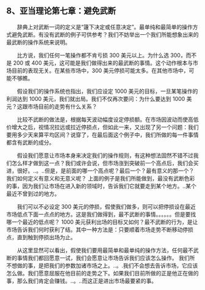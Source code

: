 ## 8、亚当理论第七章：避免武断

　　辞典上对武断一词的定义是“籧下决定或任意决定”。最单纯和最简单的操作方式避免武断。有没有武断的例子可供参考？我们不妨举出一个我们所能想象出来的最武断的操作系统来说明。

　　比方说，我们任何一笔操作都不肯亏损 300 美元以上。为什么选 300，而不是 200 或 400 美元，这可能是我们做得出来的最武断的事情。这个动作根本与市场目前的表现无关。在某些市场中，300 美元停损可能太多。在其他市场中，可能不够瞧。

　　假设我们的操作系统也指出，我们应设定 1000 美元的目标，一旦某笔操作的利润达到 1000 美元，我们就出局。我们不仅再次要问：为什么要达到 1000 美元？这跟市场目前的走势有什么关系？

　　比较不武断的做法是，根据每天波动幅度设定停损额。在市场因波动而使高低价增大之后，视情况拉远或拉近停损点，但如此一来，又出现了另一个问题：我们要用多少天来算平均区间？说穿了，在最后面这个例子中，我们所做的每一件事情都含有武断的成分。

　　假设我们愿意让市场本身来决定我们的操作规则，有这种想法固然不错不过我们怎么样才做到这一点？我们或许会说，但市场涨到突破前一个高点后，我们会买进，很好。..。..但是，是前面的哪一个高点呢？最后一个？最有意义的那一个？我们如何定义有意义和无意义呢？ 上面的例子是我们所能做到，最没有武断色彩的事，因为我们让市场在进入新的领域时，告诉我们它就要走到某个地方。..某个最近不曾到过的地方。

　　我们可以不必设定 300 美元的停损，假使我们做多，则可以把停损设在最近市场低点下面一点点的地方。这是我们做得到，最不武断的事情。。。。。。但是要找哪一个最近的低点呢？ 1000 美元获利出场的目标又如何？最不武断的行为，是让市场告诉我们何时获利了结。其中一种方法是：只要顺着市场走势不断移动停损点，直到触到停损出场为止。

　　从这里显然可以看出，假使我们要用最简单和最单纯的操作方法，任何最不武断的事情我们都回愿意一试，我们会愿意让市场告诉我们应该怎么操作。 我们所不想做的事，是把我们的参数加诸市场之上。..。.我们不会想去告诉市场，它应该怎么做。我们愿意屈服在他目前的走势之下。如果我们目前所做的正是他正在做的事，那么我们肯定会赚钱。..。..而这正是进出市场最要紧的事。
